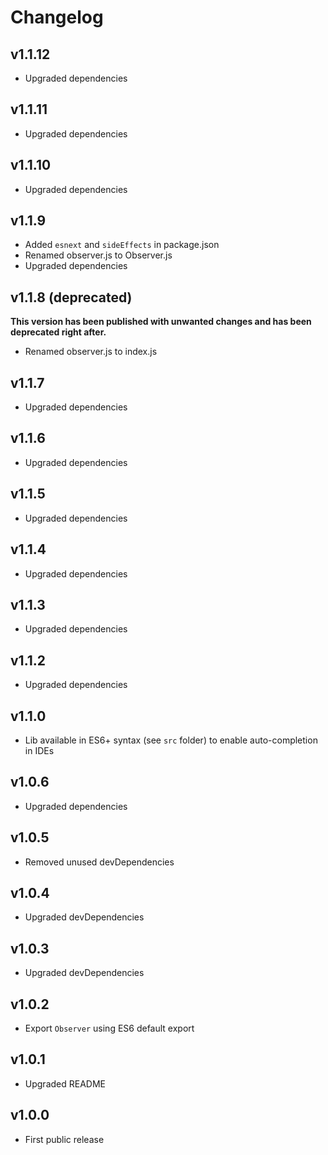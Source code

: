 # Changelog

## v1.1.12

- Upgraded dependencies

## v1.1.11

- Upgraded dependencies

## v1.1.10

- Upgraded dependencies

## v1.1.9

- Added `esnext` and `sideEffects` in package.json
- Renamed observer.js to Observer.js
- Upgraded dependencies

## v1.1.8 (deprecated)

**This version has been published with unwanted changes and has been deprecated right after.**

- Renamed observer.js to index.js

## v1.1.7

- Upgraded dependencies

## v1.1.6

- Upgraded dependencies

## v1.1.5

- Upgraded dependencies

## v1.1.4

- Upgraded dependencies

## v1.1.3

- Upgraded dependencies

## v1.1.2

- Upgraded dependencies

## v1.1.0

- Lib available in ES6+ syntax (see `src` folder) to enable auto-completion in IDEs

## v1.0.6

- Upgraded dependencies

## v1.0.5

- Removed unused devDependencies

## v1.0.4

- Upgraded devDependencies

## v1.0.3

- Upgraded devDependencies

## v1.0.2

- Export `Observer` using ES6 default export

## v1.0.1

- Upgraded README

## v1.0.0

- First public release
